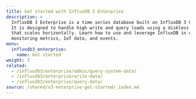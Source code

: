 ```yaml
---
title: Get started with InfluxDB 3 Enterprise
description: >
  InfluxDB 3 Enterprise is a time series database built on InfluxDB 3 Core open source.
  It is designed to handle high write and query loads using a diskless architechture 
  that scales horizontally. Learn how to use and leverage InfluxDB in use cases such as 
  monitoring metrics, IoT data, and events.
menu:
  influxdb3_enterprise:
    name: Get started
weight: 3
related:
  - /influxdb3/enterprise/admin/query-system-data/
  - /influxdb3/enterprise/write-data/
  - /influxdb3/enterprise/query-data/
source: /shared/v3-enterprise-get-started/_index.md
---
```


<!-- 
The content of this page is at
// SOURCE content/shared/v3-enterprise-get-started/_index.md
-->
